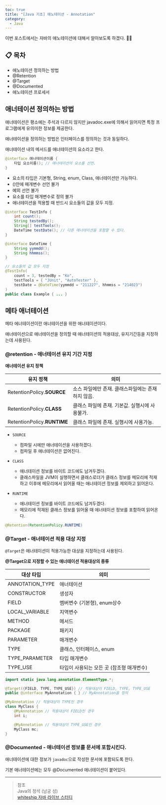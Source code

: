 ```yaml
---
toc: true
title: "[Java 기초] 애노테이션 - Annotation"
category:
  - Java
---
```


이번 포스트에서는 자바의 애노테이션에 대해서 알아보도록 하겠다. 👨‍🏫

## 📋 목차
- 애노테이션 정의하는 방법
- @Retention
- @Target
- @Documented
- 애노테이션 프로세서

## 애너테이션 정의하는 방법
애너테이션은 평소에는 주석과 다르지 않지만 javadoc.exe에 의해서 읽어지면 특정 프로그램에게 유의미한 정보를 제공한다.

애너테이션을 정의하는 방법은 인터페이스를 정의하는 것과 동일하다.

애너테이션 내의 메서드를 애너테이션의 요소라고 한다.

```java
@interface 애너테이션이름 {
    타입 요소이름(); // 애너테이션의 요소를 선언.
}
```

- 요소의 타입은 기본형, String, enum, Class, 애너테이션만 가능하다.
- $($)안에 매개변수 선언 불가
- 예외 선언 불가
- 요소를 타입 매개변수로 정의 불가
- 애너테이션을 적용할 때 반드시 요소들의 값을 모두 지정.

```java
@interface TestInfo {
    int count();
    String testedBy();
    String[] testTools();
    DateTime testDate(); // 다른 애너테이션을 포함할 수 있다.
}

@interface DateTime {
    String yymmdd();
    String hhmmss();
}

// 요소들의 값 모두 지정
@TestInfo(
    count = 3, testedBy = "Ko",
    testTools = { "JUnit", "AutoTester" },
    testDate = @DateTime(yymmdd = "211227", hhmmss = "214023")
)
public class Example { ... }
```

## 메타 애너테이션
메타 에너테이션이란 애너테이션을 위한 애너테이션이다.

애너테이션으로 애너테이션을 정의할 때 애너테이션의 적용대상, 유지기간등을 지정하는데 사용된다.

### @retention - 애너테이션 유지 기간 지정

**애너테이션 유지 정책**

| 유지 정책 | 의미 |
|---|---|
| RetentionPolicy.**SOURCE** | 소스 파일에만 존재. 클래스파일에는 존재하지 않음. |
| RetentionPolicy.**CLASS** | 클래스 파일에 존재. 기본값. 실행시에 사용불가. |
| RetentionPolicy.**RUNTIME** | 클래스 파일에 존재. 실행시에 사용가능. |

- `SOURCE`
    - 컴파일 시에만 애너테이션을 사용하겠다.
    - 컴파일 후 애너테이션은 없어진다.

- `CLASS`
    - 애너테이션 정보를 바이트 코드에도 남겨두겠다.
    - 클래스파일을 JVM이 실행하면서 클래스로더가 클래스 정보를 메모리에 적재하고 이후에 메모리에서 읽어올 때는 애너테이션 정보를 제외하고 읽어온다.

- `RUNTIME`
    - 애너테이션 정보를 바이트 코드에도 남겨두겠다.
    - 메모리에 적재된 클래스 정보를 읽어올 때 에너테이션 정보를 포함하여 읽어온다.

```java
@Retention(RetentionPolicy.RUNTIME)
```

### @Target - 애너테이션 적용 대상 지정
`@Target`은 애너테이션이 적용가능한 대상을 지정하는데 사용된다.

**@Target으로 지정할 수 있는 애너테이션 적용대상의 종류**

| 대상 타입 | 의미 |
|---------|------|
| ANNOTATION_TYPE | 애너테이션 |
| CONSTRUCTOR | 생성자 |
| FIELD | 멤버변수 $($기본형), enum상수 |
| LOCAL_VARIABLE | 지역변수 |
| METHOD | 메서드 |
| PACKAGE | 패키지 |
| PARAMETER | 매개변수 |
| TYPE | 클래스, 인터페이스, enum |
| TYPE_PARAMETER | 타입 매개변수 |
| TYPE_USE | 타입이 사용되는 모든 곳 $($참조형 매개변수) |

```java
import static java.lang.annotation.ElementType.*;

@Target({FIELD, TYPE, TYPE_USE}) // 적용대상이 FIELD, TYPE, TYPE_USE
public @interface MyAnnotation { } // MyAnnotation을 정의

@MyAnnotation // 적용대상이 TYPE인 경우
class MyClass {
    @MyAnnotation // 적용대상이 FIELD인 경우
    int i;

    @MyAnnotation // 적용대상이 TYPE_USE인 경우
    MyClass mc;
}
```

### @Documented - 애너테이션 정보를 문서에 포함시킨다.
애너테이션에 대한 정보가 `javadoc`으로 작성한 문서에 포함되도록 한다.

기본 애너테이션에는 모두 @Documented 애너테이션이 붙어있다.

---

> 참조 <br>
> Java의 정석 $($남궁 성) <br>
> [whiteship 자바 라이브 스터디](https://github.com/whiteship/live-study)